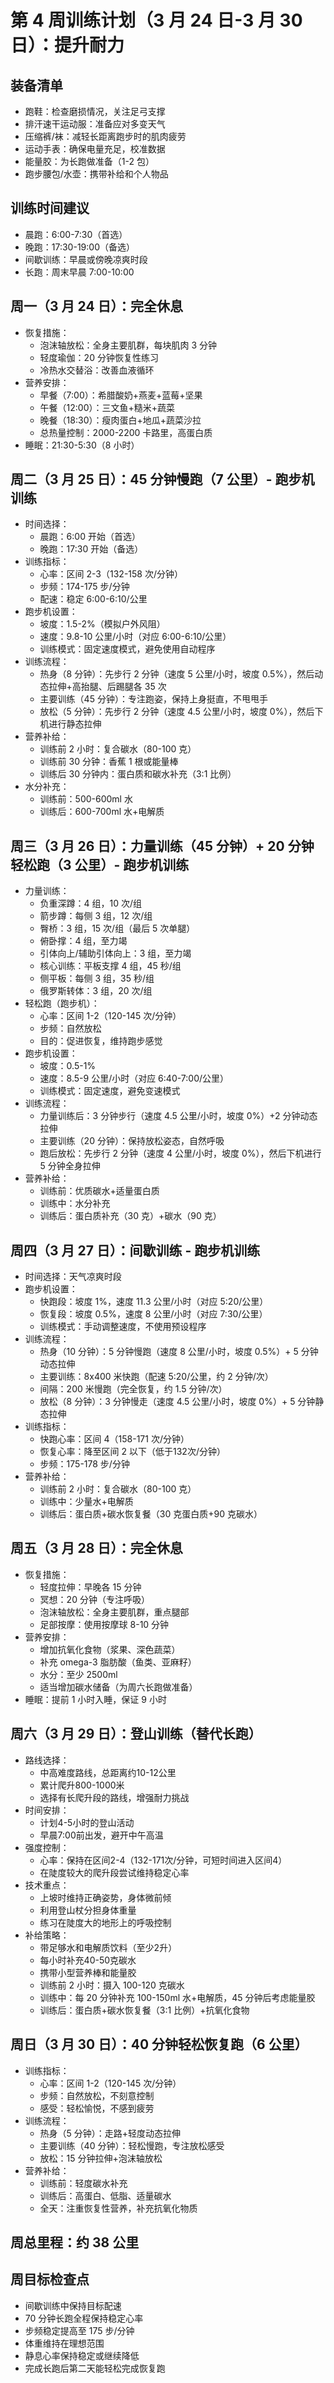 # 第 4 周训练计划（3 月 24 日-3 月 30 日）：提升耐力

## 装备清单

- 跑鞋：检查磨损情况，关注足弓支撑
- 排汗速干运动服：准备应对多变天气
- 压缩裤/袜：减轻长距离跑步时的肌肉疲劳
- 运动手表：确保电量充足，校准数据
- 能量胶：为长跑做准备（1-2 包）
- 跑步腰包/水壶：携带补给和个人物品

## 训练时间建议

- 晨跑：6:00-7:30（首选）
- 晚跑：17:30-19:00（备选）
- 间歇训练：早晨或傍晚凉爽时段
- 长跑：周末早晨 7:00-10:00

## 周一（3 月 24 日）：完全休息

- 恢复措施：
  - 泡沫轴放松：全身主要肌群，每块肌肉 3 分钟
  - 轻度瑜伽：20 分钟恢复性练习
  - 冷热水交替浴：改善血液循环
- 营养安排：
  - 早餐（7:00）：希腊酸奶+燕麦+蓝莓+坚果
  - 午餐（12:00）：三文鱼+糙米+蔬菜
  - 晚餐（18:30）：瘦肉蛋白+地瓜+蔬菜沙拉
  - 总热量控制：2000-2200 卡路里，高蛋白质
- 睡眠：21:30-5:30（8 小时）

## 周二（3 月 25 日）：45 分钟慢跑（7 公里）- 跑步机训练

- 时间选择：
  - 晨跑：6:00 开始（首选）
  - 晚跑：17:30 开始（备选）
- 训练指标：
  - 心率：区间 2-3（132-158 次/分钟）
  - 步频：174-175 步/分钟
  - 配速：稳定 6:00-6:10/公里
- 跑步机设置：
  - 坡度：1.5-2%（模拟户外风阻）
  - 速度：9.8-10 公里/小时（对应 6:00-6:10/公里）
  - 训练模式：固定速度模式，避免使用自动程序
- 训练流程：
  - 热身（8 分钟）：先步行 2 分钟（速度 5 公里/小时，坡度 0.5%），然后动态拉伸+高抬腿、后踢腿各 35 次
  - 主要训练（45 分钟）：专注跑姿，保持上身挺直，不甩甩手
  - 放松（5 分钟）：先步行 2 分钟（速度 4.5 公里/小时，坡度 0%），然后下机进行静态拉伸
- 营养补给：
  - 训练前 2 小时：复合碳水（80-100 克）
  - 训练前 30 分钟：香蕉 1 根或能量棒
  - 训练后 30 分钟内：蛋白质和碳水补充（3:1 比例）
- 水分补充：
  - 训练前：500-600ml 水
  - 训练后：600-700ml 水+电解质

## 周三（3 月 26 日）：力量训练（45 分钟）+ 20 分钟轻松跑（3 公里）- 跑步机训练

- 力量训练：
  - 负重深蹲：4 组，10 次/组
  - 箭步蹲：每侧 3 组，12 次/组
  - 臀桥：3 组，15 次/组（最后 5 次单腿）
  - 俯卧撑：4 组，至力竭
  - 引体向上/辅助引体向上：3 组，至力竭
  - 核心训练：平板支撑 4 组，45 秒/组
  - 侧平板：每侧 3 组，35 秒/组
  - 俄罗斯转体：3 组，20 次/组
- 轻松跑（跑步机）：
  - 心率：区间 1-2（120-145 次/分钟）
  - 步频：自然放松
  - 目的：促进恢复，维持跑步感觉
- 跑步机设置：
  - 坡度：0.5-1%
  - 速度：8.5-9 公里/小时（对应 6:40-7:00/公里）
  - 训练模式：固定速度，避免变速模式
- 训练流程：
  - 力量训练后：3 分钟步行（速度 4.5 公里/小时，坡度 0%）+2 分钟动态拉伸
  - 主要训练（20 分钟）：保持放松姿态，自然呼吸
  - 跑后放松：先步行 2 分钟（速度 4 公里/小时，坡度 0%），然后下机进行 5 分钟全身拉伸
- 营养补给：
  - 训练前：优质碳水+适量蛋白质
  - 训练中：水分补充
  - 训练后：蛋白质补充（30 克）+碳水（90 克）

## 周四（3 月 27 日）：间歇训练 - 跑步机训练

- 时间选择：天气凉爽时段
- 跑步机设置：
  - 快跑段：坡度 1%，速度 11.3 公里/小时（对应 5:20/公里）
  - 恢复段：坡度 0.5%，速度 8 公里/小时（对应 7:30/公里）
  - 训练模式：手动调整速度，不使用预设程序
- 训练流程：
  - 热身（10 分钟）：5 分钟慢跑（速度 8 公里/小时，坡度 0.5%）+ 5 分钟动态拉伸
  - 主要训练：8x400 米快跑（配速 5:20/公里，约 2 分钟/次）
  - 间隔：200 米慢跑（完全恢复，约 1.5 分钟/次）
  - 放松（8 分钟）：3 分钟慢走（速度 4.5 公里/小时，坡度 0%）+ 5 分钟静态拉伸
- 训练指标：
  - 快跑心率：区间 4（158-171 次/分钟）
  - 恢复心率：降至区间 2 以下（低于132次/分钟）
  - 步频：175-178 步/分钟
- 营养补给：
  - 训练前 2 小时：复合碳水（80-100 克）
  - 训练中：少量水+电解质
  - 训练后：蛋白质+碳水恢复餐（30 克蛋白质+90 克碳水）

## 周五（3 月 28 日）：完全休息

- 恢复措施：
  - 轻度拉伸：早晚各 15 分钟
  - 冥想：20 分钟（专注呼吸）
  - 泡沫轴放松：全身主要肌群，重点腿部
  - 足部按摩：使用按摩球 8-10 分钟
- 营养安排：
  - 增加抗氧化食物（浆果、深色蔬菜）
  - 补充 omega-3 脂肪酸（鱼类、亚麻籽）
  - 水分：至少 2500ml
  - 适当增加碳水储备（为周六长跑做准备）
- 睡眠：提前 1 小时入睡，保证 9 小时

## 周六（3 月 29 日）：登山训练（替代长跑）

- 路线选择：
  - 中高难度路线，总距离约10-12公里
  - 累计爬升800-1000米
  - 选择有长爬升段的路线，增强耐力挑战
- 时间安排：
  - 计划4-5小时的登山活动
  - 早晨7:00前出发，避开中午高温
- 强度控制：
  - 心率：保持在区间2-4（132-171次/分钟，可短时间进入区间4）
  - 在陡度较大的爬升段尝试维持稳定心率
- 技术重点：
  - 上坡时维持正确姿势，身体微前倾
  - 利用登山杖分担身体重量
  - 练习在陡度大的地形上的呼吸控制
- 补给策略：
  - 带足够水和电解质饮料（至少2升）
  - 每小时补充40-50克碳水
  - 携带小型营养棒和能量胶
  - 训练前 2 小时：摄入 100-120 克碳水
  - 训练中：每 20 分钟补充 100-150ml 水+电解质，45 分钟后考虑能量胶
  - 训练后：蛋白质+碳水恢复餐（3:1 比例）+抗氧化食物

## 周日（3 月 30 日）：40 分钟轻松恢复跑（6 公里）

- 训练指标：
  - 心率：区间 1-2（120-145 次/分钟）
  - 步频：自然放松，不刻意控制
  - 感受：轻松愉悦，不感到疲劳
- 训练流程：
  - 热身（5 分钟）：走路+轻度动态拉伸
  - 主要训练（40 分钟）：轻松慢跑，专注放松感受
  - 放松：15 分钟拉伸+泡沫轴放松
- 营养补给：
  - 训练前：轻度碳水补充
  - 训练后：高蛋白、低脂、适量碳水
  - 全天：注重恢复性营养，补充抗氧化物质

## 周总里程：约 38 公里

## 周目标检查点

- 间歇训练中保持目标配速
- 70 分钟长跑全程保持稳定心率
- 步频稳定提高至 175 步/分钟
- 体重维持在理想范围
- 静息心率保持稳定或继续降低
- 完成长跑后第二天能轻松完成恢复跑
